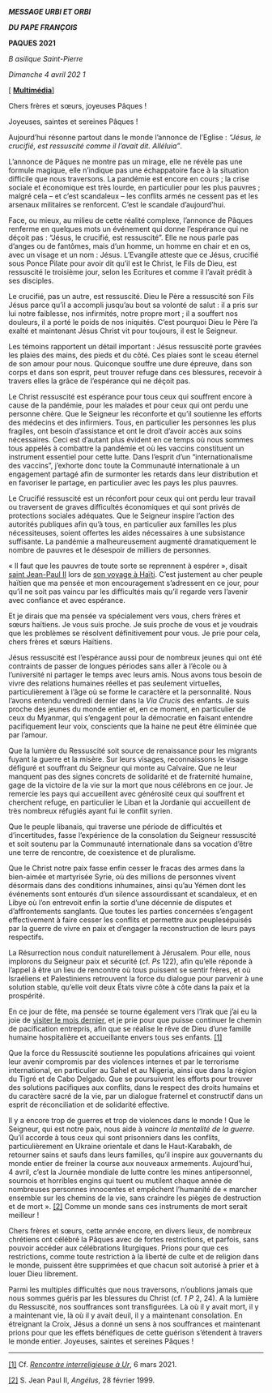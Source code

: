 ***MESSAGE URBI ET ORBI***

***DU PAPE FRANÇOIS***

**PAQUES 2021**

*B* *asilique Saint-Pierre*

*Dimanche 4 avril 202* *1*

\[ **[Multimédia](http://w2.vatican.va/content/francesco/fr/events/event.dir.html/content/vaticanevents/fr/2021/4/4/urbi-et-orbi.html)**\]

Chers frères et sœurs, joyeuses Pâques !

Joyeuses, saintes et sereines Pâques !

Aujourd’hui résonne partout dans le monde l’annonce de l’Eglise : *“Jésus, le crucifié, est ressuscité comme il l’avait dit. Alléluia”*.

L’annonce de Pâques ne montre pas un mirage, elle ne révèle pas une formule magique, elle n’indique pas une échappatoire face à la situation difficile que nous traversons. La pandémie est encore en cours ; la crise sociale et économique est très lourde, en particulier pour les plus pauvres ; malgré cela – et c’est scandaleux – les conflits armés ne cessent pas et les arsenaux militaires se renforcent. C’est le scandale d’aujourd’hui.

Face, ou mieux, au milieu de cette réalité complexe, l’annonce de Pâques renferme en quelques mots un événement qui donne l’espérance qui ne déçoit pas : “Jésus, le crucifié, est ressuscité”. Elle ne nous parle pas d’anges ou de fantômes, mais d’un homme, un homme en chair et en os, avec un visage et un nom : Jésus. L’Evangile atteste que ce Jésus, crucifié sous Ponce Pilate pour avoir dit qu’il est le Christ, le Fils de Dieu, est ressuscité le troisième jour, selon les Ecritures et comme il l’avait prédit à ses disciples.

Le crucifié, pas un autre, est ressuscité. Dieu le Père a ressuscité son Fils Jésus parce qu’il a accompli jusqu’au bout sa volonté de salut : il a pris sur lui notre faiblesse, nos infirmités, notre propre mort ; il a souffert nos douleurs, il a porté le poids de nos iniquités. C’est pourquoi Dieu le Père l’a exalté et maintenant Jésus Christ vit pour toujours, il est le Seigneur.

Les témoins rapportent un détail important : Jésus ressuscité porte gravées les plaies des mains, des pieds et du côté. Ces plaies sont le sceau éternel de son amour pour nous. Quiconque souffre une dure épreuve, dans son corps et dans son esprit, peut trouver refuge dans ces blessures, recevoir à travers elles la grâce de l’espérance qui ne déçoit pas.

Le Christ ressuscité est espérance pour tous ceux qui souffrent encore à cause de la pandémie, pour les malades et pour ceux qui ont perdu une personne chère. Que le Seigneur les réconforte et qu’il soutienne les efforts des médecins et des infirmiers. Tous, en particulier les personnes les plus fragiles, ont besoin d’assistance et ont le droit d’avoir accès aux soins nécessaires. Ceci est d’autant plus évident en ce temps où nous sommes tous appelés à combattre la pandémie et où les vaccins constituent un instrument essentiel pour cette lutte. Dans l’esprit d’un “internationalisme des vaccins”, j’exhorte donc toute la Communauté internationale à un engagement partagé afin de surmonter les retards dans leur distribution et en favoriser le partage, en particulier avec les pays les plus pauvres.

Le Crucifié ressuscité est un réconfort pour ceux qui ont perdu leur travail ou traversent de graves difficultés économiques et qui sont privés de protections sociales adéquates. Que le Seigneur inspire l’action des autorités publiques afin qu’à tous, en particulier aux familles les plus nécessiteuses, soient offertes les aides nécessaires à une subsistance suffisante. La pandémie a malheureusement augmenté dramatiquement le nombre de pauvres et le désespoir de milliers de personnes.

« Il faut que les pauvres de toute sorte se reprennent à espérer », disait [saint Jean-Paul II](http://www.vatican.va/content/john-paul-ii/fr.html) lors de [son voyage à Haïti](http://www.vatican.va/content/john-paul-ii/fr/homilies/1983/documents/hf_jp-ii_hom_19830309_congresso-eucaristico.html). C’est justement au cher peuple haïtien que ma pensée et mon encouragement s’adressent en ce jour, pour qu’il ne soit pas vaincu par les difficultés mais qu’il regarde vers l’avenir avec confiance et avec espérance.

Et je dirais que ma pensée va spécialement vers vous, chers frères et sœurs haïtiens. Je vous suis proche. Je suis proche de vous et je voudrais que les problèmes se résolvent définitivement pour vous. Je prie pour cela, chers frères et sœurs Haïtiens.

Jésus ressuscité est l’espérance aussi pour de nombreux jeunes qui ont été contraints de passer de longues périodes sans aller à l’école ou à l’université ni partager le temps avec leurs amis. Nous avons tous besoin de vivre des relations humaines réelles et pas seulement virtuelles, particulièrement à l’âge où se forme le caractère et la personnalité. Nous l’avons entendu vendredi dernier dans la *Via Crucis* des enfants. Je suis proche des jeunes du monde entier et, en ce moment, en particulier de ceux du Myanmar, qui s’engagent pour la démocratie en faisant entendre pacifiquement leur voix, conscients que la haine ne peut être éliminée que par l’amour.

Que la lumière du Ressuscité soit source de renaissance pour les migrants fuyant la guerre et la misère. Sur leurs visages, reconnaissons le visage défiguré et souffrant du Seigneur qui monte au Calvaire. Que ne leur manquent pas des signes concrets de solidarité et de fraternité humaine, gage de la victoire de la vie sur la mort que nous célébrons en ce jour. Je remercie les pays qui accueillent avec générosité ceux qui souffrent et cherchent refuge, en particulier le Liban et la Jordanie qui accueillent de très nombreux réfugiés ayant fui le conflit syrien.

Que le peuple libanais, qui traverse une période de difficultés et d’incertitudes, fasse l’expérience de la consolation du Seigneur ressuscité et soit soutenu par la Communauté internationale dans sa vocation d’être une terre de rencontre, de coexistence et de pluralisme.

Que le Christ notre paix fasse enfin cesser le fracas des armes dans la bien-aimée et martyrisée Syrie, où des millions de personnes vivent désormais dans des conditions inhumaines, ainsi qu’au Yémen dont les événements sont entourés d’un silence assourdissant et scandaleux, et en Libye où l’on entrevoit enfin la sortie d’une décennie de disputes et d’affrontements sanglants. Que toutes les parties concernées s’engagent effectivement à faire cesser les conflits et permettre aux peuplesépuisés par la guerre de vivre en paix et d’engager la reconstruction de leurs pays respectifs.

La Résurrection nous conduit naturellement à Jérusalem. Pour elle, nous implorons du Seigneur paix et sécurité (cf. *Ps* 122), afin qu’elle réponde à l’appel à être un lieu de rencontre où tous puissent se sentir frères, et où Israéliens et Palestiniens retrouvent la force du dialogue pour parvenir à une solution stable, qu’elle voit deux États vivre côte à côte dans la paix et la prospérité.

En ce jour de fête, ma pensée se tourne également vers l’Irak que j’ai eu la joie de [visiter le mois dernier](https://www.vatican.va/content/francesco/fr/travels/2021/outside/documents/papa-francesco-iraq-2021.html), et je prie pour que puisse continuer le chemin de pacification entrepris, afin que se réalise le rêve de Dieu d’une famille humaine hospitalière et accueillante envers tous ses enfants. [\[1\]](#_ftn1 "")

Que la force du Ressuscité soutienne les populations africaines qui voient leur avenir compromis par des violences internes et par le terrorisme international, en particulier au Sahel et au Nigeria, ainsi que dans la région du Tigré et de Cabo Delgado. Que se poursuivent les efforts pour trouver des solutions pacifiques aux conflits, dans le respect des droits humains et du caractère sacré de la vie, par un dialogue fraternel et constructif dans un esprit de réconciliation et de solidarité effective.

Il y a encore trop de guerres et trop de violences dans le monde ! Que le Seigneur, qui est notre paix, nous aide à *vaincre la mentalité de la guerre*. Qu’il accorde à tous ceux qui sont prisonniers dans les conflits, particulièrement en Ukraine orientale et dans le Haut-Karabakh, de retourner sains et saufs dans leurs familles, qu’il inspire aux gouvernants du monde entier de freiner la course aux nouveaux armements. Aujourd’hui, 4 avril, c’est la Journée mondiale de lutte contre les mines antipersonnel, sournois et horribles engins qui tuent ou mutilent chaque année de nombreuses personnes innocentes et empêchent l’humanité de « marcher ensemble sur les chemins de la vie, sans craindre les pièges de destruction et de mort ». [\[2\]](#_ftn2 "") Comme un monde sans ces instruments de mort serait meilleur !

Chers frères et sœurs, cette année encore, en divers lieux, de nombreux chrétiens ont célébré la Pâques avec de fortes restrictions, et parfois, sans pouvoir accéder aux célébrations liturgiques. Prions pour que ces restrictions, comme toute restriction à la liberté de culte et de religion dans le monde, puissent être supprimées et que chacun soit autorisé à prier et à louer Dieu librement.

Parmi les multiples difficultés que nous traversons, n’oublions jamais que nous sommes guéris par les blessures du Christ (cf. *1 P* 2, 24). A la lumière du Ressuscité, nos souffrances sont transfigurées. Là où il y avait mort, il y a maintenant vie, là où il y avait deuil, il y a maintenant consolation. En étreignant la Croix, Jésus a donné un sens à nos souffrances et maintenant prions pour que les effets bénéfiques de cette guérison s’étendent à travers le monde entier. Joyeuses, saintes et sereines Pâques !

* * *

[\[1\]](#_ftnref1 "") Cf. *[Rencontre interreligieuse à Ur](https://www.vatican.va/content/francesco/fr/events/event.dir.html/content/vaticanevents/fr/2021/3/6/iraq-incontro-interreligioso.html)*, 6 mars 2021.

[\[2\]](#_ftnref2 "") S. Jean Paul II, *Angélus*, 28 février 1999.